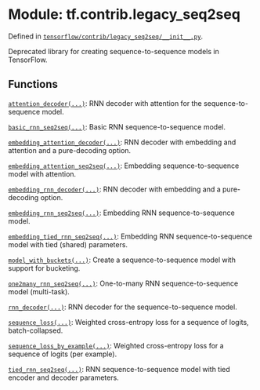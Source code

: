 <div itemscope itemtype="http://developers.google.com/ReferenceObject">
<meta itemprop="name" content="tf.contrib.legacy_seq2seq" />
<meta itemprop="path" content="Stable" />
</div>

# Module: tf.contrib.legacy_seq2seq



Defined in [`tensorflow/contrib/legacy_seq2seq/__init__.py`](/code/stable/tensorflow/contrib/legacy_seq2seq/__init__.py).

Deprecated library for creating sequence-to-sequence models in TensorFlow.


## Functions

[`attention_decoder(...)`](../../tf/contrib/legacy_seq2seq/attention_decoder.md): RNN decoder with attention for the sequence-to-sequence model.

[`basic_rnn_seq2seq(...)`](../../tf/contrib/legacy_seq2seq/basic_rnn_seq2seq.md): Basic RNN sequence-to-sequence model.

[`embedding_attention_decoder(...)`](../../tf/contrib/legacy_seq2seq/embedding_attention_decoder.md): RNN decoder with embedding and attention and a pure-decoding option.

[`embedding_attention_seq2seq(...)`](../../tf/contrib/legacy_seq2seq/embedding_attention_seq2seq.md): Embedding sequence-to-sequence model with attention.

[`embedding_rnn_decoder(...)`](../../tf/contrib/legacy_seq2seq/embedding_rnn_decoder.md): RNN decoder with embedding and a pure-decoding option.

[`embedding_rnn_seq2seq(...)`](../../tf/contrib/legacy_seq2seq/embedding_rnn_seq2seq.md): Embedding RNN sequence-to-sequence model.

[`embedding_tied_rnn_seq2seq(...)`](../../tf/contrib/legacy_seq2seq/embedding_tied_rnn_seq2seq.md): Embedding RNN sequence-to-sequence model with tied (shared) parameters.

[`model_with_buckets(...)`](../../tf/contrib/legacy_seq2seq/model_with_buckets.md): Create a sequence-to-sequence model with support for bucketing.

[`one2many_rnn_seq2seq(...)`](../../tf/contrib/legacy_seq2seq/one2many_rnn_seq2seq.md): One-to-many RNN sequence-to-sequence model (multi-task).

[`rnn_decoder(...)`](../../tf/contrib/legacy_seq2seq/rnn_decoder.md): RNN decoder for the sequence-to-sequence model.

[`sequence_loss(...)`](../../tf/contrib/legacy_seq2seq/sequence_loss.md): Weighted cross-entropy loss for a sequence of logits, batch-collapsed.

[`sequence_loss_by_example(...)`](../../tf/contrib/legacy_seq2seq/sequence_loss_by_example.md): Weighted cross-entropy loss for a sequence of logits (per example).

[`tied_rnn_seq2seq(...)`](../../tf/contrib/legacy_seq2seq/tied_rnn_seq2seq.md): RNN sequence-to-sequence model with tied encoder and decoder parameters.

